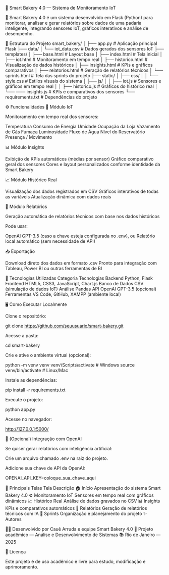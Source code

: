 🧁 Smart Bakery 4.0 — Sistema de Monitoramento IoT

🚀 Smart Bakery 4.0 é um sistema desenvolvido em Flask (Python) para monitorar, analisar e gerar relatórios sobre dados de uma padaria inteligente, integrando sensores IoT, gráficos interativos e análise de desempenho.

📂 Estrutura do Projeto
smart_bakery/
│
├── app.py                   # Aplicação principal Flask
├── data/
│   └── iot_data.csv         # Dados gerados dos sensores IoT
├── templates/
│   ├── base.html            # Layout base
│   ├── index.html           # Tela inicial
│   ├── iot.html             # Monitoramento em tempo real
│   ├── historico.html       # Visualização de dados históricos
│   ├── insights.html        # KPIs e gráficos comparativos
│   ├── relatorios.html      # Geração de relatórios técnicos
│   └── sprints.html         # Tela das sprints do projeto
├── static/
│   ├── css/
│   │   └── style.css        # Estilos visuais do sistema
│   ├── js/
│   │   ├── iot.js           # Sensores e gráficos em tempo real
│   │   ├── historico.js     # Gráficos do histórico real
│   └── ─── insights.js      # KPIs e comparativos dos sensores
└── requirements.txt         # Dependências do projeto

⚙️ Funcionalidades
🧠 Módulo IoT

Monitoramento em tempo real dos sensores:

Temperatura
Consumo de Energia
Umidade
Ocupação da Loja
Vazamento de Gás
Fumaça
Luminosidade
Fluxo de Água
Nível do Reservatório
Presença / Movimento

📊 Módulo Insights

Exibição de KPIs automáticos (médias por sensor)
Gráfico comparativo geral dos sensores
Cores e layout personalizados conforme identidade da Smart Bakery

📈 Módulo Histórico Real

Visualização dos dados registrados em CSV
Gráficos interativos de todas as variáveis
Atualização dinâmica com dados reais

📝 Módulo Relatórios

Geração automática de relatórios técnicos com base nos dados históricos

Pode usar:

OpenAI GPT-3.5 (caso a chave esteja configurada no .env), ou
Relatório local automático (sem necessidade de API)

📥 Exportação

Download direto dos dados em formato .csv
Pronto para integração com Tableau, Power BI ou outras ferramentas de BI

🧰 Tecnologias Utilizadas
Categoria	Tecnologias
Backend	Python, Flask
Frontend	HTML5, CSS3, JavaScript, Chart.js
Banco de Dados	CSV (simulação de dados IoT)
Análise	Pandas
API	OpenAI GPT-3.5 (opcional)
Ferramentas	VS Code, GitHub, XAMPP (ambiente local)

🖥️ Como Executar Localmente

Clone o repositório:

git clone https://github.com/seuusuario/smart-bakery.git

Acesse a pasta:

cd smart-bakery

Crie e ative o ambiente virtual (opcional):

python -m venv venv
venv\Scripts\activate   # Windows
source venv/bin/activate  # Linux/Mac

Instale as dependências:

pip install -r requirements.txt

Execute o projeto:

python app.py

Acesse no navegador:

http://127.0.0.1:5000/

🔐 (Opcional) Integração com OpenAI

Se quiser gerar relatórios com inteligência artificial:

Crie um arquivo chamado .env na raiz do projeto.

Adicione sua chave de API da OpenAI:

OPENAI_API_KEY=coloque_sua_chave_aqui

📸 Principais Telas
Tela	Descrição
🏠 Início	Apresentação do sistema Smart Bakery 4.0
⚙️ Monitoramento IoT	Sensores em tempo real com gráficos dinâmicos
📈 Histórico Real	Análise de dados gravados no CSV
📊 Insights	KPIs e comparativos automáticos
📝 Relatórios	Geração de relatórios técnicos com IA
📅 Sprints	Organização e planejamento do projeto
✨ Autores

👨‍💻 Desenvolvido por Cauê Arruda e equipe Smart Bakery 4.0
📍 Projeto acadêmico — Análise e Desenvolvimento de Sistemas
📚 Rio de Janeiro — 2025

🧠 Licença

Este projeto é de uso acadêmico e livre para estudo, modificação e aprimoramento.
